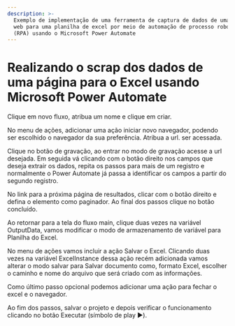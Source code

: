 ```yaml
---
description: >-
  Exemplo de implementação de uma ferramenta de captura de dados de uma página
  web para uma planilha de excel por meio de automação de processo robótico
  (RPA) usando o Microsoft Power Automate
---
```


# Realizando o scrap dos dados de uma página para o Excel usando Microsoft Power Automate

Clique em novo fluxo, atribua um nome e clique em criar.

No menu de ações, adicionar uma ação iniciar novo navegador, podendo ser escolhido o navegador da sua preferência. Atribua a url. ser acessada.&#x20;

Clique no botão de gravação, ao entrar no modo de gravação acesse a url desejada. Em seguida vá clicando com o botão direito nos campos que deseja extrair os dados, repita os passos para mais de um registro e normalmente o Power Automate já passa a identificar os campos a partir do segundo registro.

No link para a próxima página de resultados, clicar com o botão direito e defina o elemento como paginador. Ao final dos passos clique no botão concluído.

Ao retornar para a tela do fluxo main, clique duas vezes na variável OutputData, vamos modificar o modo de armazenamento de variável para Planilha do Excel.

No menu de ações vamos incluir a ação Salvar o Excel. Clicando duas vezes na variável ExcelInstance dessa ação recém adicionada vamos alterar o modo salvar para Salvar documento como, formato Excel, escolher o caminho e nome do arquivo que será criado com as informações.

Como último passo opcional podemos adicionar uma ação para fechar o excel e o navegador.

Ao fim dos passos, salvar o projeto e depois verificar o funcionamento clicando no botão Executar (símbolo de play ▶️).
